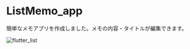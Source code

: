 # ListMemo_app
簡単なメモアプリを作成しました。メモの内容・タイトルが編集できます。

![flutter_list](https://user-images.githubusercontent.com/82754459/121466987-42ce8a00-c9f3-11eb-8d49-f5e599bf18f3.gif)

